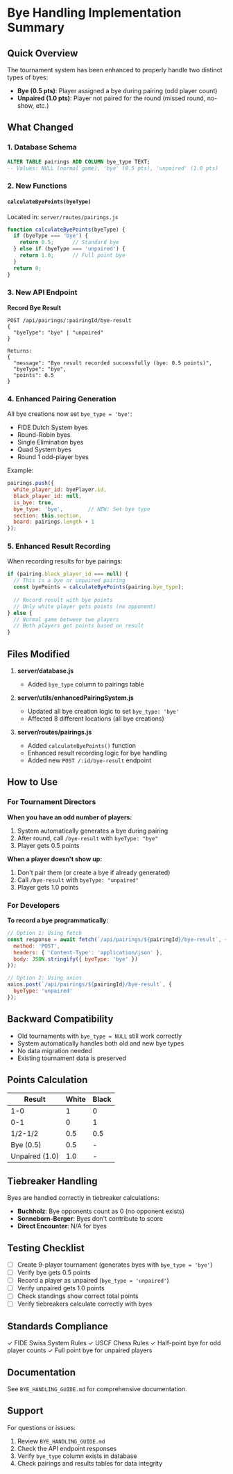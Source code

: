 # Bye Handling Implementation Summary

## Quick Overview

The tournament system has been enhanced to properly handle two distinct types of byes:

- **Bye (0.5 pts)**: Player assigned a bye during pairing (odd player count)
- **Unpaired (1.0 pts)**: Player not paired for the round (missed round, no-show, etc.)

## What Changed

### 1. Database Schema
```sql
ALTER TABLE pairings ADD COLUMN bye_type TEXT;
-- Values: NULL (normal game), 'bye' (0.5 pts), 'unpaired' (1.0 pts)
```

### 2. New Functions

#### `calculateByePoints(byeType)`
Located in: `server/routes/pairings.js`

```javascript
function calculateByePoints(byeType) {
  if (byeType === 'bye') {
    return 0.5;      // Standard bye
  } else if (byeType === 'unpaired') {
    return 1.0;      // Full point bye
  }
  return 0;
}
```

### 3. New API Endpoint

**Record Bye Result**
```
POST /api/pairings/:pairingId/bye-result
{
  "byeType": "bye" | "unpaired"
}

Returns:
{
  "message": "Bye result recorded successfully (bye: 0.5 points)",
  "byeType": "bye",
  "points": 0.5
}
```

### 4. Enhanced Pairing Generation

All bye creations now set `bye_type = 'bye'`:

- FIDE Dutch System byes
- Round-Robin byes
- Single Elimination byes
- Quad System byes
- Round 1 odd-player byes

Example:
```javascript
pairings.push({
  white_player_id: byePlayer.id,
  black_player_id: null,
  is_bye: true,
  bye_type: 'bye',        // NEW: Set bye type
  section: this.section,
  board: pairings.length + 1
});
```

### 5. Enhanced Result Recording

When recording results for bye pairings:

```javascript
if (pairing.black_player_id === null) {
  // This is a bye or unpaired pairing
  const byePoints = calculateByePoints(pairing.bye_type);
  
  // Record result with bye points
  // Only white player gets points (no opponent)
} else {
  // Normal game between two players
  // Both players get points based on result
}
```

## Files Modified

1. **server/database.js**
   - Added `bye_type` column to pairings table
   
2. **server/utils/enhancedPairingSystem.js**
   - Updated all bye creation logic to set `bye_type: 'bye'`
   - Affected 8 different locations (all bye creations)

3. **server/routes/pairings.js**
   - Added `calculateByePoints()` function
   - Enhanced result recording logic for bye handling
   - Added new `POST /:id/bye-result` endpoint

## How to Use

### For Tournament Directors

**When you have an odd number of players:**
1. System automatically generates a bye during pairing
2. After round, call `/bye-result` with `byeType: "bye"`
3. Player gets 0.5 points

**When a player doesn't show up:**
1. Don't pair them (or create a bye if already generated)
2. Call `/bye-result` with `byeType: "unpaired"`
3. Player gets 1.0 points

### For Developers

**To record a bye programmatically:**

```javascript
// Option 1: Using fetch
const response = await fetch(`/api/pairings/${pairingId}/bye-result`, {
  method: 'POST',
  headers: { 'Content-Type': 'application/json' },
  body: JSON.stringify({ byeType: 'bye' })
});

// Option 2: Using axios
axios.post(`/api/pairings/${pairingId}/bye-result`, {
  byeType: 'unpaired'
});
```

## Backward Compatibility

- Old tournaments with `bye_type = NULL` still work correctly
- System automatically handles both old and new bye types
- No data migration needed
- Existing tournament data is preserved

## Points Calculation

| Result | White | Black |
|--------|-------|-------|
| 1-0 | 1 | 0 |
| 0-1 | 0 | 1 |
| 1/2-1/2 | 0.5 | 0.5 |
| Bye (0.5) | 0.5 | - |
| Unpaired (1.0) | 1.0 | - |

## Tiebreaker Handling

Byes are handled correctly in tiebreaker calculations:
- **Buchholz**: Bye opponents count as 0 (no opponent exists)
- **Sonneborn-Berger**: Byes don't contribute to score
- **Direct Encounter**: N/A for byes

## Testing Checklist

- [ ] Create 9-player tournament (generates byes with `bye_type = 'bye'`)
- [ ] Verify bye gets 0.5 points
- [ ] Record a player as unpaired (`bye_type = 'unpaired'`)
- [ ] Verify unpaired gets 1.0 points
- [ ] Check standings show correct total points
- [ ] Verify tiebreakers calculate correctly with byes

## Standards Compliance

✓ FIDE Swiss System Rules
✓ USCF Chess Rules
✓ Half-point bye for odd player counts
✓ Full point bye for unpaired players

## Documentation

See `BYE_HANDLING_GUIDE.md` for comprehensive documentation.

## Support

For questions or issues:
1. Review `BYE_HANDLING_GUIDE.md`
2. Check the API endpoint responses
3. Verify `bye_type` column exists in database
4. Check pairings and results tables for data integrity
